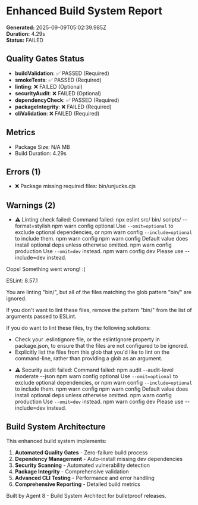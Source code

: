 # Enhanced Build System Report

**Generated:** 2025-09-09T05:02:39.985Z  
**Duration:** 4.29s  
**Status:** FAILED

## Quality Gates Status

- **buildValidation**: ✅ PASSED (Required)
- **smokeTests**: ✅ PASSED (Required)
- **linting**: ❌ FAILED (Optional)
- **securityAudit**: ❌ FAILED (Optional)
- **dependencyCheck**: ✅ PASSED (Required)
- **packageIntegrity**: ❌ FAILED (Required)
- **cliValidation**: ❌ FAILED (Required)

## Metrics

- Package Size: N/A MB
- Build Duration: 4.29s

## Errors (1)

- ❌ Package missing required files: bin/unjucks.cjs

## Warnings (2)

- ⚠️  Linting check failed: Command failed: npx eslint src/ bin/ scripts/ --format=stylish
npm warn config optional Use `--omit=optional` to exclude optional dependencies, or
npm warn config `--include=optional` to include them.
npm warn config
npm warn config       Default value does install optional deps unless otherwise omitted.
npm warn config production Use `--omit=dev` instead.
npm warn config dev Please use --include=dev instead.

Oops! Something went wrong! :(

ESLint: 8.57.1

You are linting "bin/", but all of the files matching the glob pattern "bin/" are ignored.

If you don't want to lint these files, remove the pattern "bin/" from the list of arguments passed to ESLint.

If you do want to lint these files, try the following solutions:

* Check your .eslintignore file, or the eslintIgnore property in package.json, to ensure that the files are not configured to be ignored.
* Explicitly list the files from this glob that you'd like to lint on the command-line, rather than providing a glob as an argument.


- ⚠️  Security audit failed: Command failed: npm audit --audit-level moderate --json
npm warn config optional Use `--omit=optional` to exclude optional dependencies, or
npm warn config `--include=optional` to include them.
npm warn config
npm warn config       Default value does install optional deps unless otherwise omitted.
npm warn config production Use `--omit=dev` instead.
npm warn config dev Please use --include=dev instead.


## Build System Architecture

This enhanced build system implements:

1. **Automated Quality Gates** - Zero-failure build process
2. **Dependency Management** - Auto-install missing dev dependencies  
3. **Security Scanning** - Automated vulnerability detection
4. **Package Integrity** - Comprehensive validation
5. **Advanced CLI Testing** - Performance and error handling
6. **Comprehensive Reporting** - Detailed build metrics

Built by Agent 8 - Build System Architect for bulletproof releases.

